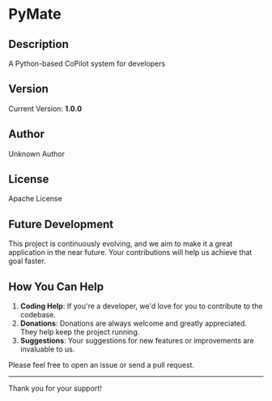 # PyMate

## Description
A Python-based CoPilot system for developers

## Version
Current Version: **1.0.0**

## Author
Unknown Author

## License
Apache License

## Future Development
This project is continuously evolving, and we aim to make it a great application in the near future. Your contributions will help us achieve that goal faster.

## How You Can Help
1. **Coding Help**: If you're a developer, we'd love for you to contribute to the codebase.
2. **Donations**: Donations are always welcome and greatly appreciated. They help keep the project running.
3. **Suggestions**: Your suggestions for new features or improvements are invaluable to us.

Please feel free to open an issue or send a pull request.

---
Thank you for your support!

